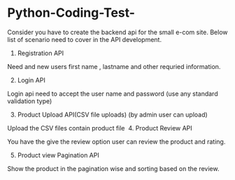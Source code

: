 # Python-Coding-Test-
Consider you have to create the backend api for the small e-com site. Below list of scenario need to
cover in the API development.  
1. Registration API  

Need and new users first name , lastname and other requried information.  

2. Login API 

Login api need to accept the user name and password (use any standard validation
type) 

3. Product Upload API(CSV file uploads) (by admin user can upload) 

Upload the CSV files contain product file 
4. Product Review API 

You have the give the review option user can review the product and rating. 

5. Product view Pagination API 

Show the product in the pagination wise and sorting based on the review.
